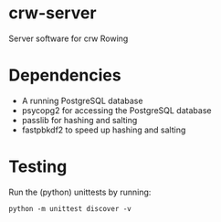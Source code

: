 # crw-server
Server software for crw Rowing

# Dependencies

 * A running PostgreSQL database
 * psycopg2 for accessing the PostgreSQL database
 * passlib for hashing and salting
 * fastpbkdf2 to speed up hashing and salting

# Testing

Run the (python) unittests by running:

```python -m unittest discover -v```
